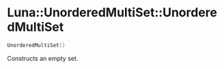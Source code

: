 # Luna::UnorderedMultiSet::UnorderedMultiSet

```c++
UnorderedMultiSet()
```

Constructs an empty set. 


